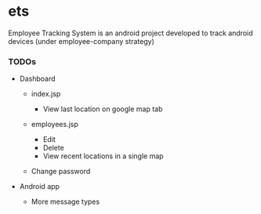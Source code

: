# ets
Employee Tracking System is an android project developed to track android devices (under employee-company strategy)

### TODOs

- Dashboard
	- index.jsp
		- View last location on google map tab

	- employees.jsp
		- Edit
		- Delete
		- View recent locations in a single map
	- Change password

- Android app

	- More message types
